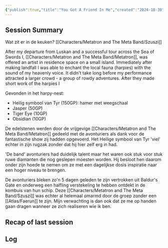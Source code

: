 ```yaml
---
{"publish":true,"title":"You Got A Friend In Me","created":"2024-10-30","modified":"2025-07-28T17:34:17.843+02:00","published":"2024-10-30","cssclasses":""}
---
```


## Session Summary
Wat zit er in de keuken? [[Characters/Metatron and The Meta Band/Szuszi]]

After my departure from Luskan and a successful tour across the Sea of Swords I, [[Characters/Metatron and The Meta Band/Metatron]], was offered an artist in residence space on a small island. Immediately after making landfall I was able to enchant the local fauna (harpies) with the sound of my heavenly voice. It didn't take long before my performance attracted a larger crowd - a group of rowdy adventures. After they made short work of the harpies I 

Gevonden in het harpy-nest:
- Heilig symbool van Tyr (150GP): hamer met weegschaal
- Jasper (50GP)
- Tiger Eye (10GP)
- Obsidian (10GP)

De edelstenen werden door de vrijgevige [[Characters/Metatron and The Meta Band/Metatron]] gedeeld met de avonturiers als dank voor de fantastische show zij hadden opgevoerd. Het Heilige symbool van Tyr 'viel' echter in zijn rugzak zonder dat hij hier zelf erg in had. 

'De band' avonturiers had duidelijk talent maar het waren ook stuk voor stuk ruwe diamanten die nog geslepen moesten worden. Hij besloot hen daarom onder zijn hoede te nemen om ze met een dagelijkse dosis inspiratie naar een hoger niveau te brengen. 

De avonturiers bleken zo'n 5 dagen geleden te zijn vertrokken uit Baldur's Gate en onderweg een halfling verstekeling te hebben ontdekt in de kombuis van hun schip. Deze [[Characters/Metatron and The Meta Band/Szuszi]] was echter al helemaal omarmd door de groep zonder een [[Atlas/Faerun]] te zijn. Mijn verwachting is dan ook dat ze me op handen gaan dragen wanneer ze zich realiseren wie ik ben. 

## Recap of last session


## Log
